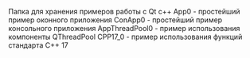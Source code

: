 Папка для хранения примеров работы с Qt c++
App0 - простейший пример оконного приложения
ConApp0 - простейший пример консольного приложения
AppThreadPool0 - пример использования компоненты QThreadPool
CPP17_0 - пример использования функций стандарта C++ 17

